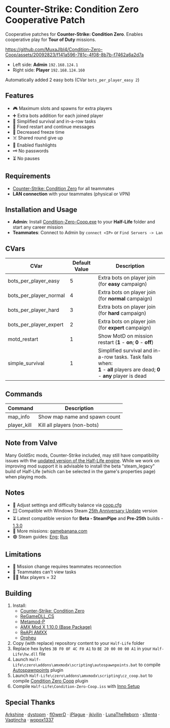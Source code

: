 # Counter-Strike: Condition Zero Cooperative Patch

Cooperative patches for **Counter-Strike: Condition Zero**. Enables cooperative play for **Tour of Duty** missions.

https://github.com/MuxaJlbl4/Condition-Zero-Coop/assets/20092823/f141a596-781c-4f08-8b7b-f7462a6a2d7a

- Left side: **Admin** `192.168.124.1`
- Right side: **Player** `192.168.124.160`
  
Automatically added 2 easy bots (CVar `bots_per_player_easy 2`)

## Features
- 🎮 Maximum slots and spawns for extra players
- ➕ Extra bots addition for each joined player
- 🍰 Simplified survival and in-a-row tasks
- 🎫 Fixed restart and continue messages
- 🧊 Decreased freeze time
- ☠️ Shared round give up
- 🔦 Enabled flashlights
- 🗝️ No passwords
- ⏳ No pauses

## Requirements
- [Counter-Strike: Condition Zero](https://store.steampowered.com/app/80) for all teammates
- **LAN connection** with your teammates (physical or VPN)

## Installation and Usage
- **Admin**: Install [Condition-Zero-Coop.exe](https://github.com/MuxaJlbl4/Condition-Zero-Coop/releases/latest) to your **Half-Life** folder and start any career mission
- **Teammates**: Connect to Admin by `connect <IP>` or `Find Servers -> Lan`

## CVars
| CVar | Default Value | Description |
| ---- | ------------- | ----------- |
| bots_per_player_easy | 5 | Extra bots on player join (for **easy** campaign) |
| bots_per_player_normal | 4 | Extra bots on player join (for **normal** campaign) |
| bots_per_player_hard | 3 | Extra bots on player join (for **hard** campaign) |
| bots_per_player_expert | 2 | Extra bots on player join (for **expert** campaign) |
| motd_restart | 1 | Show MotD on mission restart (**1** - **on**; **0** - **off**) |
| simple_survival | 1 | Simplified survival and in-a-row tasks. Task fails when: <br>**1** - **all** players are dead; **0** - **any** player is dead |

## Commands
| Command | Description |
| ------- | ----------- |
| map_info | Show map name and spawn count |
| player_kill | Kill all players (non-bots) |

## Note from Valve
Many GoldSrc mods, Counter-Strike included, may still have compatibility issues with the [updated version of the Half-Life engine](https://half-life.com/en/halflife25). While we work on improving mod support it is advisable to install the beta "steam_legacy" build of Half-Life (which can be selected in the game's properties page) when playing mods.

## Notes
- 📝 Adjust settings and difficulty balance via [coop.cfg](czero/coop.cfg)
- 🪟 Compatible with Windows Steam [25th Anniversary Update](https://half-life.com/en/halflife25) version
- ⏳ Latest compatible version for **Beta - SteamPipe** and **Pre-25th** builds - [1.3.0](https://github.com/MuxaJlbl4/Condition-Zero-Coop/releases/tag/1.3.0)
- 🍌 More missions: [gamebanana.com](https://gamebanana.com/mods/cats/2547?_sSort=Generic_MostLiked)
- 🟣 Steam guides: [Eng](https://steamcommunity.com/sharedfiles/filedetails/?id=3059078485); [Rus](https://steamcommunity.com/sharedfiles/filedetails/?id=3059084601)

## Limitations
- 🔄 Mission change requires teammates reconnection
- 👀 Teammates can't view tasks
- 👯‍♀ Max players = 32

## Building
1. Install:
	- [Counter-Strike: Condition Zero](https://store.steampowered.com/app/80)
	- [ReGameDLL_CS](https://github.com/s1lentq/ReGameDLL_CS/releases/latest)
	- [Metamod-P](https://github.com/Bots-United/metamod-p/releases/latest)
	- [AMX Mod X 1.10.0 (Base Package)](https://www.amxmodx.org/downloads-new.php?branch=master)
	- [ReAPI AMXX](https://github.com/s1lentq/reapi/releases/latest)
	- [Orpheu](https://github.com/Arkshine/Orpheu/releases/latest)
2. Copy (with replace) repository content to your `Half-Life` folder
3. Replace hex bytes `3B F0 0F 4C F0 A1` to `BE 20 00 00 00 A1` in your `Half-Life\hw.dll` file
4. Launch `Half-Life\czero\addons\amxmodx\scripting\autospawnpoints.bat` to compile [Autospawnpoints](https://dev-cs.ru/resources/1253) plugin
5. Launch `Half-Life\czero\addons\amxmodx\scripting\cz_coop.bat` to compile [Condition Zero Coop](czero/addons/amxmodx/scripting/cz_coop.sma) plugin
6. Compile `Half-Life\Condition-Zero-Coop.iss` with [Inno Setup](https://jrsoftware.org/isinfo.php)

## Special Thanks
[Arkshine](https://github.com/Arkshine) · [dystopm](https://github.com/dystopm) · [fl0werD](https://github.com/fl0werD) · [iPlague](https://roadtoglory.ru/profile?id=1) · [jkivilin](https://github.com/jkivilin) · [LunaTheReborn](https://forums.alliedmods.net/member.php?u=297878) · [s1lentq](https://github.com/s1lentq) · [Vaqtincha](https://github.com/Vaqtincha) · [wopox1337](https://github.com/wopox1337)
